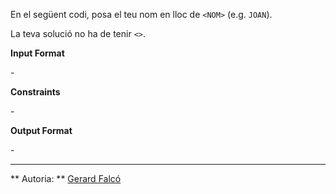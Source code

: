 En el següent codi, posa el teu nom en lloc de `<NOM>` (e.g. `JOAN`).

La teva solució no ha de tenir `<>`.

**Input Format**

\-

**Constraints**

\-

**Output Format**

\-

----------

** Autoria: **
[Gerard Falcó](https://github.com/gerardfp)
